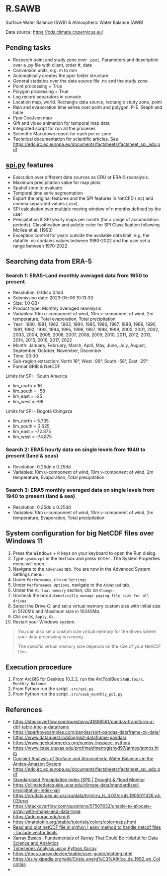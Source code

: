 # R.SAWB
Surface Water Balance (SWB) &amp; Atmospheric Water Balance (AWB)  

Data source: https://cds.climate.copernicus.eu/


## Pending tasks

* Research point and study zone over `.ppoi`. Parameters and description over a .py file with client, order #, date
* Conversion units, e.g. m to mm
* Automatically creates the ppoi folder structure
* General statistics over the data source file .nc and the study zone
* Point processing = True
* Polygon processing = True
* Log record separators in console
* Location map, world. Rectangle data source, rectangle study zone, point
* Rain and evaporation time series over point and polygon. P-E. Graph and table
* Ppoi GeoJson map
* Gift and video animation for temporal map data
* Integrated script for run all the proceses
* Scientific Markdown report for each poi or zone
* Technical documentation for scientific articles. See https://edo.jrc.ec.europa.eu/documents/factsheets/factsheet_spi_ado.pdf


## [spi.py](.src/spi.py) features

* Execution over different data sources as CRU or ERA-5 reanalysis.
* Maximum precipitation value for map plots
* Spatial zone to evaluate
* Temporal time serie segmentation
* Export the original features and the SPI features in NetCFD (.nc) and comma separated values (.csv)
* SPI calculation over multiple moving window of n months defined by the user
* Precipitation & SPI yearly maps per month (for a range of accumulation periods). Classification and palette color for SPI Classification following McKee et al. (1993) 
* Exception control for years outside the available data limit, e.g. the datafile .nc contains values between 1980-2022 and the user set a range between 1970-2022.


## Searching data from ERA-5

### Search 1: ERA5-Land monthly averaged data from 1950 to present
	
* Resolution: 0.1dd x 0.1dd
* Submission date: 2023-05-06 10:13:33
* Size: 1.0 GB+
* Product type: Monthly averaged reanalysis
* Variables: 10m u-component of wind, 10m v-component of wind, 2m temperature, Total evaporation, Total precipitation
* Year: 1980, 1981, 1982, 1983, 1984, 1985, 1986, 1987, 1988, 1989, 1990, 1991, 1992, 1993, 1994, 1995, 1996, 1997, 1998, 1999, 2000, 2001, 2002, 2003, 2004, 2005, 2006, 2007, 2008, 2009, 2010, 2011, 2012, 2013, 2014, 2015, 2016, 2017, 2022
* Month: January, February, March, April, May, June, July, August, September, October, November, December
* Time: 00:00
* Sub-region extraction: North 16°, West -96°, South -58°, East -25°
* Format:GRIB & NetCDF

Limits for SPI - South America

* lim_north = 16
* lim_south = -58
* lim_east = -25
* lim_west = -96

Limits for SPI - Bogotá Chingaza

* lim_north = 5.735
* lim_south = 3.625
* lim_east = -72.875
* lim_west = -74.875


### Search 2: ERA5 hourly data on single levels from 1940 to present (land & seas)

* Resolution: 0.25dd x 0.25dd
* Variables: 10m u-component of wind, 10m v-component of wind, 2m temperature, Evaporation, Total precipitation


### Search 3: ERA5 monthly averaged data on single levels from 1940 to present (land & sea)
	
* Resolution: 0.25dd x 0.25dd
* Variables: 10m u-component of wind, 10m v-component of wind, 2m temperature, Evaporation, Total precipitation


## System configuration for big NetCDF files over Windows 11

1. Press the <kbd>Windows</kbd> + <kbd>R</kbd> keys on your keyboard to open the Run dialog.
2. Type `sysdm.cpl` in the text box and press <kbd>Enter</kbd>. The System Properties menu will open.
3. Navigate to the `Advanced` tab. You are now in the Advanced System Settings menu.
4. Under `Performance`, clic on `Settings`.
5. Under `Performance Options`, navigate to the `Advanced` tab.
6. Under the `Virtual memory` section, clic on `Change`.
7. Uncheck the box `Automatically manage paging file size for all drives`.
8. Select the Drive C: and set a virtual memory custom size with Initial size in 5120Mb and Maximum size in 10240Mb. 
9. Clic on `OK`, `Apply`, `Ok`.
10. Restart your Windows system.

> You can also set a custom size virtual memory for the drives where your data processing is running.
> 
> The specific virtual memory size depends on the size of your NetCDF files.


## Execution procedure

1. From ArcGIS for Desktop 10.2.2, run the ArcToolBox `SAWB.tbx/a. Monthly Balance`
2. From Python run the script `.src/spi.py`
3. From Python run the script `.src/sawb_monthly_poi.py`


## References

* https://stackoverflow.com/questions/41898561/pandas-transform-a-dbf-table-into-a-dataframe
* https://sparkbyexamples.com/pandas/sort-pandas-dataframe-by-date/
* https://www.dataquest.io/blog/plot-dataframe-pandas/
* https://www.geeksforgeeks.org/numpy-linspace-python/
* https://www.caee.utexas.edu/prof/maidment/gishyd97/atmos/atmos.htm
* [Conjoint Analysis of Surface and Atmospheric Water Balances in the Andes-Amazon System](https://agupubs.onlinelibrary.wiley.com/doi/full/10.1029/2017WR021338)
* https://edo.jrc.ec.europa.eu/documents/factsheets/factsheet_spi_ado.pdf
* [Standardized Precipitation Index (SPI) | Drought & Flood Monitor](https://www.youtube.com/watch?v=zYT5VpQWJAQ)
* https://climatedataguide.ucar.edu/climate-data/standardized-precipitation-index-spi
* https://crudata.uea.ac.uk/cru/data/hrg/cru_ts_4.03/cruts.1905011326.v4.03/pre/
* https://stackoverflow.com/questions/57507832/unable-to-allocate-array-with-shape-and-data-type
* https://ado.eurac.edu/spi-6
* https://matplotlib.org/stable/tutorials/colors/colormaps.html
* [Read and plot netCDF file in python | easy method to handle netcdf files - Include vector limits](https://www.youtube.com/watch?v=eoIS68sSvGI)
* [Xarray Basics | Fundamentals of Xarray That Could Be Helpful for Data Science and Analytics](https://www.youtube.com/watch?v=1a2yqIltVT8)
* [Timeseries Analysis using Python Xarray](https://www.youtube.com/watch?v=Ndfo967JgSY)
* https://docs.xarray.dev/en/stable/user-guide/plotting.html
* https://es.wikipedia.org/wiki/Crisis_energ%C3%A9tica_de_1992_en_Colombia
* 